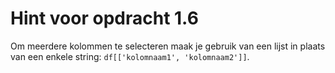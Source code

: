 # Hint voor opdracht 1.6
Om meerdere kolommen te selecteren maak je gebruik van een lijst in plaats van een enkele string: `df[['kolomnaam1', 'kolomnaam2']]`.